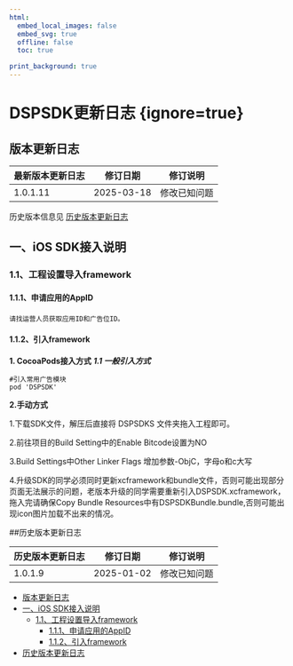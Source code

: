 ```yaml
---
html:
  embed_local_images: false
  embed_svg: true
  offline: false
  toc: true

print_background: true
---
```


# DSPSDK更新日志 {ignore=true}
## <span id="jump1">版本更新日志</span>
| 最新版本更新日志 | 修订日期  | 修订说明       |
| ---------------- | --------- | -------------- |
| 1.0.1.11 | 2025-03-18 | 修改已知问题 |
历史版本信息见 [历史版本更新日志](#历史版本更新日志)
## <span id="jump1">一、iOS SDK接入说明</span>

### <span id="jump1.1">1.1、工程设置导入framework</span>

#### <span id="jump1.1.1">1.1.1、申请应用的AppID</span>

```
请找运营人员获取应用ID和广告位ID。
```

#### <span id="jump1.1.2">1.1.2、引入framework</span>

**1. CocoaPods接入方式**
***1.1 一般引入方式***
```
#引入常用广告模块  
pod 'DSPSDK'
```



**2.手动方式**

1.下载SDK文件，解压后直接将 DSPSDKS 文件夹拖入工程即可。

2.前往项目的Build Setting中的Enable Bitcode设置为NO

3.Build Settings中Other Linker Flags 增加参数-ObjC，字母o和c大写

4.升级SDK的同学必须同时更新xcframework和bundle文件，否则可能出现部分页面无法展示的问题，老版本升级的同学需要重新引入DSPSDK.xcframework，拖入完请确保Copy Bundle Resources中有DSPSDKBundle.bundle,否则可能出现icon图片加载不出来的情况。




##历史版本更新日志

| 历史版本更新日志 | 修订日期  | 修订说明       |
| ---------------- | --------- | -------------- |
| 1.0.1.9 | 2025-01-02 | 修改已知问题 |

<!-- @import "[TOC]" {cmd="toc" depthFrom=1 depthTo=6 orderedList=false} -->

<!-- code_chunk_output -->

- [版本更新日志](#span-idjump1版本更新日志span)
- [一、iOS SDK接入说明](#span-idjump1一-ios-sdk接入说明span)
  - [1.1、工程设置导入framework](#span-idjump1111-工程设置导入frameworkspan)
    - [1.1.1、申请应用的AppID](#span-idjump111111-申请应用的appidspan)
    - [1.1.2、引入framework](#span-idjump112112-引入frameworkspan)
- [历史版本更新日志](#历史版本更新日志)

<!-- /code_chunk_output -->



